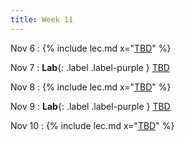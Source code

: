 ```yaml
---
title: Week 11
---
```


Nov 6
: {% include lec.md x="[TBD](#)" %}


Nov 7
: **Lab**{: .label .label-purple } [TBD](#)


Nov 8
: {% include lec.md x="[TBD](#)" %}


Nov 9
: **Lab**{: .label .label-purple } [TBD](#)


Nov 10
: {% include lec.md x="[TBD](#)" %}

